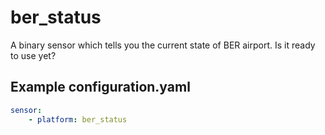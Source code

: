 # ber_status
A binary sensor which tells you the current state of BER airport. Is it ready to use yet? 

## Example configuration.yaml
```yaml
sensor:
    - platform: ber_status
```
